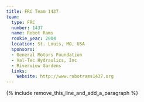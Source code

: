 ```yaml
---
title: FRC Team 1437
team:
  type: FRC
  number: 1437
  name: Robot Rams
  rookie_year: 2004
  location: St. Louis, MO, USA
  sponsors:
  - General Motors Foundation
  - Val-Tec Hydraulics, Inc
  - Riverview Gardens
  links:
    Website: http://www.robotrams1437.org
---
```


{% include remove_this_line_and_add_a_paragraph %}